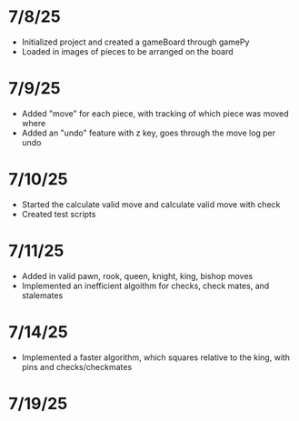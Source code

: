 # 7/8/25

- Initialized project and created a gameBoard through gamePy
- Loaded in images of pieces to be arranged on the board

# 7/9/25

- Added "move" for each piece, with tracking of which piece was moved where
- Added an "undo" feature with z key, goes through the move log per undo

# 7/10/25

- Started the calculate valid move and calculate valid move with check
- Created test scripts

# 7/11/25

- Added in valid pawn, rook, queen, knight, king, bishop moves
- Implemented an inefficient algoithm for checks, check mates, and stalemates

# 7/14/25

- Implemented a faster algorithm, which squares relative to the king, with
  pins and checks/checkmates

# 7/19/25
